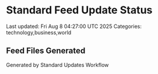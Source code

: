 # Standard Feed Update Status
Last updated: Fri Aug  8 04:27:00 UTC 2025
Categories: technology,business,world

## Feed Files Generated

Generated by Standard Updates Workflow
